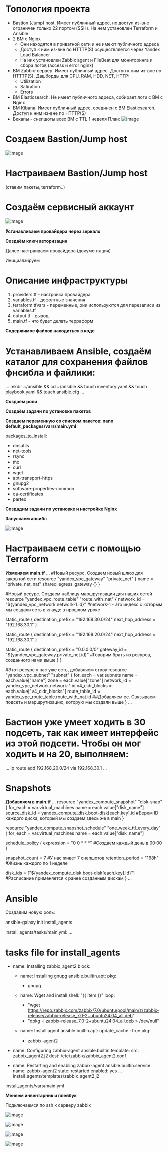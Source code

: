 # Топология проекта

- Bastion (Jump) host. Имеет публичный адрес, но доступ из-вне ограничен только 22 портом (SSH). На нем установлен Terraform и Ansible
- 2 ВМ с Nginx
  + Они находятся в приватной сети и не имеют публичного адреса
  + Доступ к ним из-вне по HTTTP(S) осуществляется через Yandex Load Balancer
  + На них установлен Zabbix agent и FileBeat для мониторинга и сбора логов (access и error nginx)
- ВМ Zabbix-сервер. Имеет публичный адрес. Доступ к ним из-вне по HTTTP(S). Дашборды для CPU, RAM, HDD, NET, HTTP:
  + Utilization
  + Satiration
  + Errors
- ВМ Elasticsearch. Не имеет публичного адреса, собирает логи с ВМ с Nginx
- ВМ Kibana. Имеет публичный адрес, соединен с ВМ Elasticsearch. Доступ к ним из-вне по HTTTP(S)
- Бекапы - снепшоты всех ВМ с TTL 1 неделя
План:
![image](https://github.com/user-attachments/assets/11641673-9d71-4ca9-8e2f-b81bdf6275c7)

# Создаем Bastion/Jump host

![image](https://github.com/user-attachments/assets/54db0ada-888b-44a9-8f4a-99feb0ae28b4)


# Настраиваем Bastion/Jump host
(ставим пакеты, terraform..)

# Создаём сервисный аккаунт

![image](https://github.com/user-attachments/assets/59147ba3-0acd-496a-8a6f-b674f04d65a1)

**Устанавливаем провайдера через зеркало**

**Создаём ключ авторизации**

Далее настраиваем провайдера (документация)

Инициалзируем

# Описание инфраструктуры

1. providers.tf - настройка провайдера
2. variables.tf - дефолтные значения
3. terraform.tfvars - переменные, они используются для перезаписи из variables.tf
4. output.tf - вывод
5. main.tf - что будет делать терраформ

**Содержимое файлов находиться в коде**

# Устанавливаем Ansible, создаём каталог для сохранения файлов фнсибла и файлики:

...
mkdir ~/ansible && cd ~/ansible && touch inventory.yaml && touch playbook.yaml && touch ansible.cfg
...

**Создаём роли**

**Создаём задачи по установке пакетов**

**Создаем переменную со списком пакетов: nano default_packages/vars/main.yml**

packages_to_install:
  - dnsutils
  - net-tools
  - rsync
  - mc
  - curl
  - wget
  - apt-transport-https
  - gnupg2
  - software-properties-common
  - ca-certificates
  - parted

**Создадим задачи по установке и настройке Nginx**

**Запускаем ансибл**

![image](https://github.com/user-attachments/assets/ea868c17-cd4f-41a9-9ad7-d94ca40acc09)

# Настраиваем сети с помощью Terraform

**Изменяем main.tf**
...
#Новый ресурс. Создаем новый шлюз для закрытой сети
resource "yandex_vpc_gateway" "private_net" {
  name = "private_net_nat"
  shared_egress_gateway {}
}

#Новый ресурс. Создаем наблицу маршрутизации для наших сетей
resource "yandex_vpc_route_table" "route_with_nat" {
  network_id = "${yandex_vpc_network.network-1.id}" #network-1 - это индекс с которым мы создали сеть в клауде в прошлом уроке

  static_route {
    destination_prefix = "192.168.30.0/24"
    next_hop_address   = "192.168.30.1"
  }

  static_route {
    destination_prefix = "192.168.20.0/24"
    next_hop_address   = "192.168.30.1"
  }

  static_route {
    destination_prefix = "0.0.0.0/0"
    gateway_id         = "${yandex_vpc_gateway.private_net.id}" #Говорим брать из ресурса, созданного нами выше
  }
}

#Этот ресурс у нас уже есть, добавляем строу
resource "yandex_vpc_subnet" "subnet" {
  for_each       = var.subnets
  name           = each.value["name"]
  zone           = each.value["zone"]
  network_id     = yandex_vpc_network.network-1.id
  v4_cidr_blocks = each.value["v4_cidr_blocks"]
  route_table_id = yandex_vpc_route_table.route_with_nat.id ##Добавляем ее. Связываем подсеть и маршрутизацию, которую мы создали выше
}
...
# Бастион уже умеет ходить в 30 подсеть, так как имеет интерфейс из этой подсети. Чтобы он мог ходить и на 20, выполняем:
...
ip route add 192.168.20.0/24 via 192.168.30.1
...

# Snapshots

**Добавляем в main.tf**
...
resource "yandex_compute_snapshot" "disk-snap" {
  for_each = var.virtual_machines
  name     = each.value["disk_name"]
  source_disk_id = yandex_compute_disk.boot-disk[each.key].id #Берем ID каждого диска, который мы создаем здесь же в main
}

resource "yandex_compute_snapshot_schedule" "one_week_ttl_every_day" {
  for_each = var.virtual_machines
  name     = each.value["disk_name"]

  schedule_policy {
        expression = "0 0 * * *" #Создаем каждый день в 00:00
  }

  snapshot_count = 7 #У нас живет 7 снепшотов
  retention_period = "168h" #Жизнь каждого по 1 неделе

  disk_ids = ["${yandex_compute_disk.boot-disk[each.key].id}"] #Расписание применяется к ранее созданным дискам
}
...
# Ansible

Создадим новую роль:

ansible-galaxy init install_agents

install_agents/tasks/main.yml:
...
# tasks file for install_agents
- name: Installing zabbix_agent2
  block:
    - name: Installing gnupg
      ansible.builtin.apt:
        pkg:
        - gnupg

    - name: Wget and install
      shell: "{{ item }}"
      loop:
        - "wget https://repo.zabbix.com/zabbix/7.0/ubuntu/pool/main/z/zabbix-release/zabbix-release_7.0-2+ubuntu24.04_all.deb"
        - "dpkg -i zabbix-release_7.0-2+ubuntu24.04_all.deb > /dev/null"

    - name: Install agent
      ansible.builtin.apt:
        update_cache : true
        pkg:
        - zabbix-agent2

- name: Configuring zabbix-agent
  ansible.builtin.template:
    src: zabbix_agent2.j2
    dest: /etc/zabbix/zabbix_agent2.conf

- name: Restarting and enabling zabbix-agent
  ansible.builtin.service:
    name: zabbix-agent2
    state: restarted
    enabled: yes
...
install_agents/templates/zabbix_agent2.j2

install_agents/vars/main.yml

**Меняем инвентарник и плейбук**

Подключаемся по ssh к серверу zabbix 

![image](https://github.com/user-attachments/assets/9cb5c643-0cbc-46f1-92fa-5cacde9f8cc3)

![image](https://github.com/user-attachments/assets/4a42a41b-98cd-4e17-a7b5-aaa2d675c915)

![image](https://github.com/user-attachments/assets/1ae1e396-d321-418f-8999-0091f4e8bb6d)

![image](https://github.com/user-attachments/assets/1d828cd6-b789-4349-90ed-5ceeaca1577f)










  









